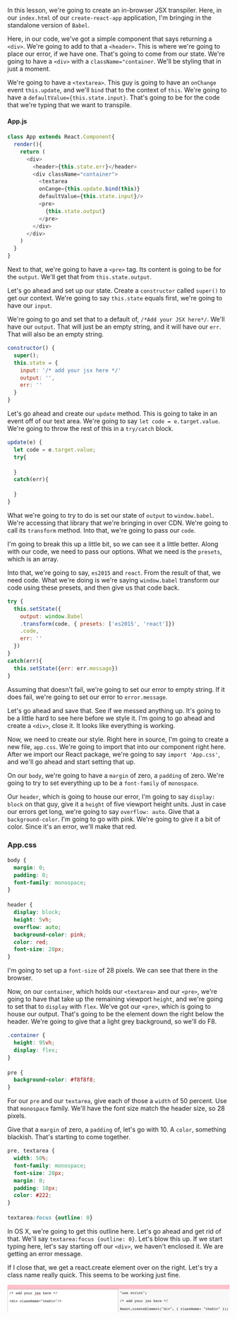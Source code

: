 In this lesson, we're going to create an in-browser JSX transpiler. Here, in our `index.html` of our `create-react-app` application, I'm bringing in the standalone version of `Babel`.

Here, in our code, we've got a simple component that says returning a `<div>`. We're going to add to that a `<header>`. This is where we're going to place our error, if we have one. That's going to come from our state. We're going to have a `<div>` with a `className="container`. We'll be styling that in just a moment.

We're going to have a `<textarea>`. This guy is going to have an `onChange` event `this.update`, and we'll `bind` that to the context of `this`. We're going to have a `defaultValue={this.state.input}`. That's going to be for the code that we're typing that we want to transpile.
#### App.js
``` javascript
class App extends React.Component{
  render(){
    return (
      <div>
        <header>{this.state.err}</header>
        <div className="container">
          <textarea
          onCange={this.update.bind(this)}
          defaultValue={this.state.input}/>
          <pre>
            {this.state.output}
          </pre>
        </div>
      </div>
    )
  }
}
```
Next to that, we're going to have a `<pre>` tag. Its content is going to be for the `output`. We'll get that from `this.state.output`.

Let's go ahead and set up our state. Create a `constructor` called `super()` to get our context. We're going to say `this.state` equals first, we're going to have our `input`.

We're going to go and set that to a default of, `/*Add your JSX here*/`. We'll have our `output`. That will just be an empty string, and it will have our `err`. That will also be an empty string. 

``` javascript
constructor() {
  super();
  this.state = {
    input: '/* add your jsx here */'
    output: '',
    err: ''
  }
}
```
Let's go ahead and create our `update` method. This is going to take in an event off of our text area. We're going to say `let code = e.target.value`. We're going to throw the rest of this in a `try/catch` block.

``` javascript
update(e) {
  let code = e.target.value;
  try{

  }
  catch(err){

  }
}
```
What we're going to try to do is set our state of `output` to `window.babel`. We're accessing that library that we're bringing in over CDN. We're going to call its `transform` method. Into that, we're going to pass our `code`.

I'm going to break this up a little bit, so we can see it a little better. Along with our code, we need to pass our options. What we need is the `presets`, which is an array.

Into that, we're going to say, `es2015` and `react`. From the result of that, we need code. What we're doing is we're saying `window.babel` transform our code using these presets, and then give us that code back.

``` javascript
try {
  this.setState({
    output: window.Babel
    .transform(code, { presets: ['es2015', 'react']})
    .code,
    err: ''
  })
}
catch(err){
  this.setState({err: err.message})
}
```
Assuming that doesn't fail, we're going to set our error to empty string. If it does fail, we're going to set our error to `error.message`.

Let's go ahead and save that. See if we messed anything up. It's going to be a little hard to see here before we style it. I'm going to go ahead and create a `<div>`, close it. It looks like everything is working.

Now, we need to create our style. Right here in source, I'm going to create a new file, `app.css`. We're going to import that into our component right here. After we import our React package, we're going to say `import 'App.css'`, and we'll go ahead and start setting that up.

On our `body`, we're going to have a `margin` of zero, a `padding` of zero. We're going to try to set everything up to be a `font-family` of `monospace`.

Our `header`, which is going to house our error, I'm going to say `display: block` on that guy, give it a `height` of five viewport height units. Just in case our errors get long, we're going to say `overflow: auto`. Give that a `background-color`. I'm going to go with pink. We're going to give it a bit of color. Since it's an error, we'll make that red.
### App.css
``` css
body {
  margin: 0;
  padding: 0;
  font-family: monospace;
}

header {
  display: block;
  height: 5vh;
  overflow: auto;
  background-color: pink;
  color: red;
  font-size: 28px;
}
```
I'm going to set up a `font-size` of 28 pixels. We can see that there in the browser.

Now, on our `container`, which holds our `<textarea>` and our `<pre>`, we're going to have that take up the remaining viewport `height`, and we're going to set that to `display` with `flex`. We've got our `<pre>`, which is going to house our output. That's going to be the element down the right below the header. We're going to give that a light grey background, so we'll do F8.

``` css
.container {
  height: 95vh;
  display: flex;
}

pre {
  background-color: #f8f8f8;
}
```
For our `pre` and our `textarea`, give each of those a `width` of 50 percent. Use that `monospace` family. We'll have the font size match the header size, so 28 pixels.

Give that a `margin` of zero, a `padding` of, let's go with 10. A `color`, something blackish. That's starting to come together.

``` css
pre, textarea {
  width: 50%;
  font-family: monospace;
  font-size: 28px;
  margin: 0;
  padding: 10px;
  color: #222;
}

textarea:focus {outline: 0}
```
In OS X, we're going to get this outline here. Let's go ahead and get rid of that. We'll say `textarea:focus {outline: 0}`. Let's blow this up. If we start typing here, let's say starting off our `<div>`, we haven't enclosed it. We are getting an error message.

If I close that, we get a react.create element over on the right. Let's try a class name really quick. This seems to be working just fine.

![Final Output](../images/build-a-jsx-live-compiler-final-output.png)